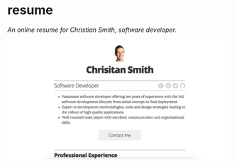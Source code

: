 # resume

*An online resume for Christian Smith, software developer.*

![img](images/screenshot.png)
